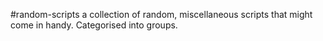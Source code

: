 #random-scripts
a collection of random, miscellaneous scripts that might come in handy. Categorised into groups.